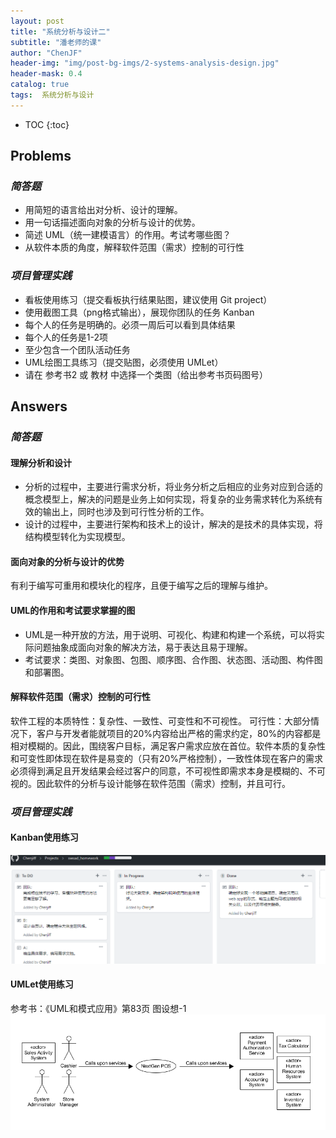 ```yaml
---  
layout: post  
title: "系统分析与设计二"  
subtitle: "潘老师的课"  
author: "ChenJF"  
header-img: "img/post-bg-imgs/2-systems-analysis-design.jpg"  
header-mask: 0.4  
catalog: true
tags:  系统分析与设计
---
```


* TOC
{:toc}

## Problems
### *简答题*
 * 用简短的语言给出对分析、设计的理解。
 * 用一句话描述面向对象的分析与设计的优势。
 * 简述 UML（统一建模语言）的作用。考试考哪些图？
 * 从软件本质的角度，解释软件范围（需求）控制的可行性

### *项目管理实践*
 * 看板使用练习（提交看板执行结果贴图，建议使用 Git project）
 * 使用截图工具（png格式输出），展现你团队的任务 Kanban
 * 每个人的任务是明确的。必须一周后可以看到具体结果
 * 每个人的任务是1-2项
 * 至少包含一个团队活动任务
 * UML绘图工具练习（提交贴图，必须使用 UMLet）
 * 请在 参考书2 或 教材 中选择一个类图（给出参考书页码图号）
 
## Answers
### *简答题*
#### **理解分析和设计**
* 分析的过程中，主要进行需求分析，将业务分析之后相应的业务对应到合适的概念模型上，解决的问题是业务上如何实现，将复杂的业务需求转化为系统有效的输出上，同时也涉及到可行性分析的工作。
* 设计的过程中，主要进行架构和技术上的设计，解决的是技术的具体实现，将结构模型转化为实现模型。

#### **面向对象的分析与设计的优势**
有利于编写可重用和模块化的程序，且便于编写之后的理解与维护。 

#### **UML的作用和考试要求掌握的图**
 * UML是一种开放的方法，用于说明、可视化、构建和构建一个系统，可以将实际问题抽象成面向对象的解决方法，易于表达且易于理解。
 * 考试要求：类图、对象图、包图、顺序图、合作图、状态图、活动图、构件图和部署图。

#### **解释软件范围（需求）控制的可行性**
软件工程的本质特性：复杂性、一致性、可变性和不可视性。
可行性：大部分情况下，客户与开发者能就项目的20%内容给出严格的需求约定，80%的内容都是相对模糊的。因此，围绕客户目标，满足客户需求应放在首位。软件本质的复杂性和可变性即体现在软件是易变的（只有20%严格控制），一致性体现在客户的需求必须得到满足且开发结果会经过客户的同意，不可视性即需求本身是模糊的、不可视的。因此软件的分析与设计能够在软件范围（需求）控制，并且可行。

### *项目管理实践*

#### **Kanban使用练习**
![](/img/in-post/SWSAD-in/kanban-catch.PNG)

#### **UMLet使用练习**
参考书：《UML和模式应用》第83页 图设想-1
![](/img/in-post/SWSAD-in/UML-catch.PNG)

